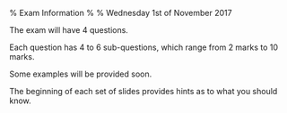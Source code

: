 % Exam Information
%
% Wednesday 1st of November 2017

The exam will have 4 questions.

Each question has 4 to 6 sub-questions, which range from 2 marks to 10 marks.

Some examples will be provided soon.

The beginning of each set of slides provides hints as to what you should know.

